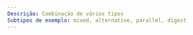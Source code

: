 ```yaml
---
Descrição: Combinação de vários tipos
Subtipos de exemplo: mixed, alternative, parallel, digest
---
```

